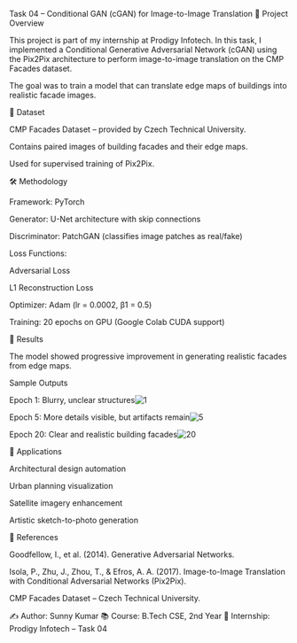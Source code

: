 Task 04 – Conditional GAN (cGAN) for Image-to-Image Translation
📌 Project Overview

This project is part of my internship at Prodigy Infotech.
In this task, I implemented a Conditional Generative Adversarial Network (cGAN) using the Pix2Pix architecture to perform image-to-image translation on the CMP Facades dataset.

The goal was to train a model that can translate edge maps of buildings into realistic facade images.

📂 Dataset

CMP Facades Dataset – provided by Czech Technical University.

Contains paired images of building facades and their edge maps.

Used for supervised training of Pix2Pix.

🛠️ Methodology

Framework: PyTorch

Generator: U-Net architecture with skip connections

Discriminator: PatchGAN (classifies image patches as real/fake)

Loss Functions:

Adversarial Loss

L1 Reconstruction Loss

Optimizer: Adam (lr = 0.0002, β1 = 0.5)

Training: 20 epochs on GPU (Google Colab CUDA support)

🚀 Results

The model showed progressive improvement in generating realistic facades from edge maps.

Sample Outputs


Epoch 1: Blurry, unclear structures![1](https://github.com/user-attachments/assets/af19b362-268b-4f79-9405-528b6a728b9c)


Epoch 5: More details visible, but artifacts remain![5](https://github.com/user-attachments/assets/5680c6dd-550a-4e39-b348-251037d83deb)


Epoch 20: Clear and realistic building facades![20](https://github.com/user-attachments/assets/61c91d40-1fa9-456a-8d6c-ee7d9981d018)


📌 Applications

Architectural design automation

Urban planning visualization

Satellite imagery enhancement

Artistic sketch-to-photo generation

📖 References

Goodfellow, I., et al. (2014). Generative Adversarial Networks.

Isola, P., Zhu, J., Zhou, T., & Efros, A. A. (2017). Image-to-Image Translation with Conditional Adversarial Networks (Pix2Pix).

CMP Facades Dataset – Czech Technical University.

✍️ Author: Sunny Kumar
📚 Course: B.Tech CSE, 2nd Year
🎯 Internship: Prodigy Infotech – Task 04
